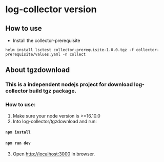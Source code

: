 # log-collector version

## How to use
- Install the collector-prerequisite
```shell
helm install lsctest collector-prerequisite-1.0.0.tgz -f collector-prerequisite/values.yaml -n collect
```

## About tgzdownload
### This is a independent nodejs project for download log-collector build tgz package.
### How to use:	
1.  Make sure your node version is >=16.10.0
2.  Into log-collector/tgzdownload and run: 

#### `npm install`
#### `npm run dev`

3.  Open [http://localhost:3000](http://localhost:3000) in browser.
